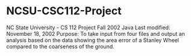 # NCSU-CSC112-Project

NC State University - CS 112 Project Fall 2002
Java
Last modified: November 18, 2002
Purpose: To take input from four files and output an analysis based on the data showing the area error of a Stanley Wheel compared to the coarseness of the ground.
